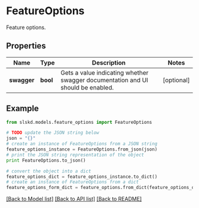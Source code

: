 # FeatureOptions

Feature options.

## Properties
Name | Type | Description | Notes
------------ | ------------- | ------------- | -------------
**swagger** | **bool** | Gets a value indicating whether swagger documentation and UI should be enabled. | [optional]

## Example

```python
from slskd.models.feature_options import FeatureOptions

# TODO update the JSON string below
json = "{}"
# create an instance of FeatureOptions from a JSON string
feature_options_instance = FeatureOptions.from_json(json)
# print the JSON string representation of the object
print FeatureOptions.to_json()

# convert the object into a dict
feature_options_dict = feature_options_instance.to_dict()
# create an instance of FeatureOptions from a dict
feature_options_form_dict = feature_options.from_dict(feature_options_dict)
```
[[Back to Model list]](../README.md#documentation-for-models) [[Back to API list]](../README.md#documentation-for-api-endpoints) [[Back to README]](../README.md)
